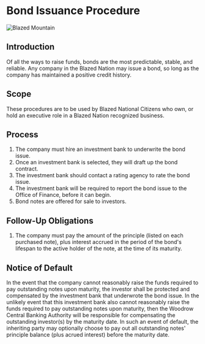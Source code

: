 # Bond Issuance Procedure

![Blazed Mountain](https://blazed.sirv.com/logo/Wallpaper-Beaker.png?w=500&h=500 "Beaker")

## Introduction
Of all the ways to raise funds, bonds are the most predictable, stable, and reliable. Any company in the Blazed Nation may issue a bond, so long as the company has maintained a positive credit history.

## Scope
These procedures are to be used by Blazed National Citizens who own, or hold an executive role in a Blazed Nation recognized business.

## Process
1. The company must hire an investment bank to underwrite the bond issue.
2. Once an investment bank is selected, they will draft up the bond contract.
3. The investment bank should contact a rating agency to rate the bond issue.
4. The investment bank will be required to report the bond issue to the Office of Finance, before it can begin.
5. Bond notes are offered for sale to investors.

## Follow-Up Obligations
1. The company must pay the amount of the principle (listed on each purchased note), plus interest accrued in the period of the bond's lifespan to the active holder of the note, at the time of its maturity.

## Notice of Default
In the event that the company cannot reasonably raise the funds required to pay outstanding notes upon maturity, the investor shall be protected and compensated by the investment bank that underwrote the bond issue. In the unlikely event that this investment bank also cannot reasonably raise the funds required to pay outstanding notes upon maturity, then the Woodrow Central Banking Authority will be responsible for compensating the outstanding investor(s) by the maturity date. In such an event of default, the inheriting party may optionally choose to pay out all outstanding notes' principle balance (plus acrued interest) before the maturity date.

